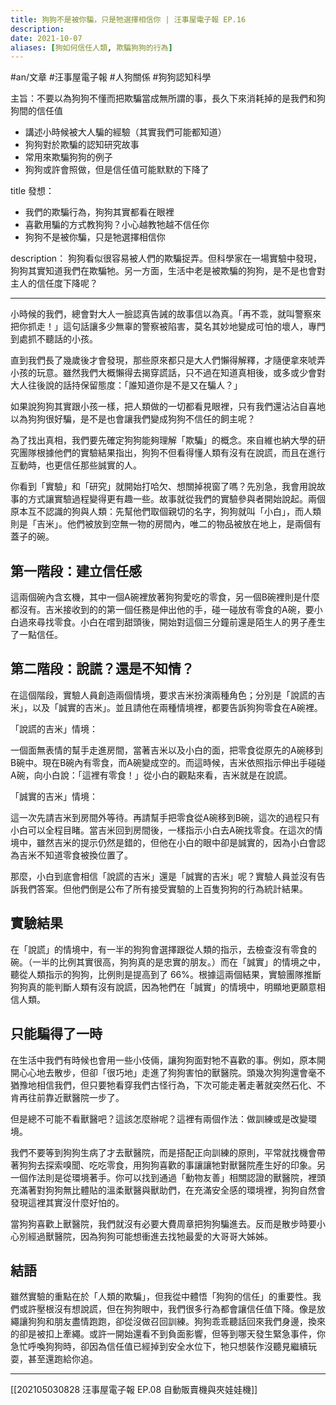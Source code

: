 ```yaml
---
title: 狗狗不是被你騙，只是牠選擇相信你 | 汪事屋電子報 EP.16
description: 
date: 2021-10-07
aliases: [狗如何信任人類, 欺騙狗狗的行為]
---
```


#an/文章 #汪事屋電子報 #人狗關係 #狗狗認知科學

主旨：不要以為狗狗不懂而把欺騙當成無所謂的事，長久下來消耗掉的是我們和狗狗間的信任值

- 講述小時候被大人騙的經驗（其實我們可能都知道）
- 狗狗對於欺騙的認知研究故事
- 常用來欺騙狗狗的例子
- 狗狗或許會照做，但是信任值可能默默的下降了

title 發想：
- 我們的欺騙行為，狗狗其實都看在眼裡
- 喜歡用騙的方式教狗狗？小心越教牠越不信任你
- 狗狗不是被你騙，只是牠選擇相信你

description：
狗狗看似很容易被人們的欺騙捉弄。但科學家在一場實驗中發現，狗狗其實知道我們在欺騙牠。另一方面，生活中老是被欺騙的狗狗，是不是也會對主人的信任度下降呢？


---

小時候的我們，總會對大人一臉認真告誡的故事信以為真。「再不乖，就叫警察來把你抓走！」這句話讓多少無辜的警察被陷害，莫名其妙地變成可怕的壞人，專門到處抓不聽話的小孩。

直到我們長了幾歲後才會發現，那些原來都只是大人們懶得解釋，才隨便拿來唬弄小孩的玩意。雖然我們大概懶得去揭穿謊話，只不過在知道真相後，或多或少會對大人往後說的話持保留態度：「誰知道你是不是又在騙人？」

如果說狗狗其實跟小孩一樣，把人類做的一切都看見眼裡，只有我們還沾沾自喜地以為狗狗很好騙，是不是也會讓我們變成狗狗不信任的飼主呢？

為了找出真相，我們要先確定狗狗能夠理解「欺騙」的概念。來自維也納大學的研究團隊根據他們的實驗結果指出，狗狗不但看得懂人類有沒有在說謊，而且在進行互動時，也更信任那些誠實的人。

你看到「實驗」和「研究」就開始打哈欠、想關掉視窗了嗎？先別急，我會用說故事的方式讓實驗過程變得更有趣一些。故事就從我們的實驗參與者開始說起。兩個原本互不認識的狗與人類：先幫他們取個親切的名字，狗狗就叫「小白」，而人類則是「吉米」。他們被放到空無一物的房間內，唯二的物品被放在地上，是兩個有蓋子的碗。

## 第一階段：建立信任感

這兩個碗內含玄機，其中一個A碗裡放著狗狗愛吃的零食，另一個B碗裡則是什麼都沒有。吉米接收到的的第一個任務是伸出他的手，碰一碰放有零食的A碗，要小白過來尋找零食。小白在嚐到甜頭後，開始對這個三分鐘前還是陌生人的男子產生了一點信任。

## 第二階段：說謊？還是不知情？

在這個階段，實驗人員創造兩個情境，要求吉米扮演兩種角色；分別是「說謊的吉米」，以及「誠實的吉米」。並且請他在兩種情境裡，都要告訴狗狗零食在A碗裡。

  

「說謊的吉米」情境：

一個面無表情的幫手走進房間，當著吉米以及小白的面，把零食從原先的A碗移到B碗中。現在B碗內有零食，而A碗變成空的。而這時候，吉米依照指示伸出手碰碰A碗，向小白說：「這裡有零食！」從小白的觀點來看，吉米就是在說謊。

  

「誠實的吉米」情境：

這一次先請吉米到房間外等待。再請幫手把零食從A碗移到B碗，這次的過程只有小白可以全程目睹。當吉米回到房間後，一樣指示小白去A碗找零食。在這次的情境中，雖然吉米的提示仍然是錯的，但他在小白的眼中卻是誠實的，因為小白會認為吉米不知道零食被換位置了。

  

那麼，小白到底會相信「說謊的吉米」還是「誠實的吉米」呢？實驗人員並沒有告訴我們答案。但他們倒是公布了所有接受實驗的上百隻狗狗的行為統計結果。

## 實驗結果

在「說謊」的情境中，有一半的狗狗會選擇跟從人類的指示，去檢查沒有零食的碗。（一半的比例其實很高，狗狗真的是忠實的朋友。）而在「誠實」的情境之中，聽從人類指示的狗狗，比例則是提高到了 66%。根據這兩個結果，實驗團隊推斷狗狗真的能判斷人類有沒有說謊，因為牠們在「誠實」的情境中，明顯地更願意相信人類。

  

## 只能騙得了一時

在生活中我們有時候也會用一些小伎倆，讓狗狗面對牠不喜歡的事。例如，原本開開心心地去散步，但卻「很巧地」走進了狗狗害怕的獸醫院。頭幾次狗狗還會毫不猶豫地相信我們，但只要牠看穿我們古怪行為，下次可能走著走著就突然石化、不肯再往前靠近獸醫院一步了。

但是總不可能不看獸醫吧？這該怎麼辦呢？這裡有兩個作法：做訓練或是改變環境。

我們不要等到狗狗生病了才去獸醫院，而是搭配正向訓練的原則，平常就找機會帶著狗狗去探索嗅聞、吃吃零食，用狗狗喜歡的事讓讓牠對獸醫院產生好的印象。另一個作法則是從環境著手。你可以找到通過「動物友善」相關認證的獸醫院，裡頭充滿著對狗狗無比體貼的溫柔獸醫與獸助們，在充滿安全感的環境裡，狗狗自然會發現這裡其實沒什麼好怕的。

當狗狗喜歡上獸醫院，我們就沒有必要大費周章把狗狗騙進去。反而是散步時要小心別經過獸醫院，因為狗狗可能想衝進去找牠最愛的大哥哥大姊姊。

## 結語

雖然實驗的重點在於「人類的欺騙」，但我從中體悟「狗狗的信任」的重要性。我們或許壓根沒有想說謊，但在狗狗眼中，我們很多行為都會讓信任值下降。像是放繩讓狗狗和朋友盡情跑跑，卻從沒做召回訓練。狗狗乖乖聽話回來我們身邊，換來的卻是被扣上牽繩。或許一開始還看不到負面影響，但等到哪天發生緊急事件，你急忙呼喚狗狗時，卻因為信任值已經掉到安全水位下，牠只想裝作沒聽見繼續玩耍，甚至還跑給你追。

---

[[202105030828 汪事屋電子報 EP.08 自動販賣機與夾娃娃機]]